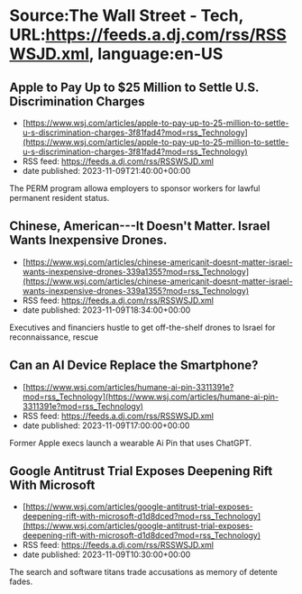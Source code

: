 # Source:The Wall Street - Tech, URL:https://feeds.a.dj.com/rss/RSSWSJD.xml, language:en-US

## Apple to Pay Up to $25 Million to Settle U.S. Discrimination Charges
 - [https://www.wsj.com/articles/apple-to-pay-up-to-25-million-to-settle-u-s-discrimination-charges-3f81fad4?mod=rss_Technology](https://www.wsj.com/articles/apple-to-pay-up-to-25-million-to-settle-u-s-discrimination-charges-3f81fad4?mod=rss_Technology)
 - RSS feed: https://feeds.a.dj.com/rss/RSSWSJD.xml
 - date published: 2023-11-09T21:40:00+00:00

The PERM program allowa employers to sponsor workers for lawful permanent resident status.

## Chinese, American---It Doesn't Matter. Israel Wants Inexpensive Drones.
 - [https://www.wsj.com/articles/chinese-americanit-doesnt-matter-israel-wants-inexpensive-drones-339a1355?mod=rss_Technology](https://www.wsj.com/articles/chinese-americanit-doesnt-matter-israel-wants-inexpensive-drones-339a1355?mod=rss_Technology)
 - RSS feed: https://feeds.a.dj.com/rss/RSSWSJD.xml
 - date published: 2023-11-09T18:34:00+00:00

Executives and financiers hustle to get off-the-shelf drones to Israel for reconnaissance, rescue

## Can an AI Device Replace the Smartphone?
 - [https://www.wsj.com/articles/humane-ai-pin-3311391e?mod=rss_Technology](https://www.wsj.com/articles/humane-ai-pin-3311391e?mod=rss_Technology)
 - RSS feed: https://feeds.a.dj.com/rss/RSSWSJD.xml
 - date published: 2023-11-09T17:00:00+00:00

Former Apple execs launch a wearable Ai Pin that uses ChatGPT.

## Google Antitrust Trial Exposes Deepening Rift With Microsoft
 - [https://www.wsj.com/articles/google-antitrust-trial-exposes-deepening-rift-with-microsoft-d1d8dced?mod=rss_Technology](https://www.wsj.com/articles/google-antitrust-trial-exposes-deepening-rift-with-microsoft-d1d8dced?mod=rss_Technology)
 - RSS feed: https://feeds.a.dj.com/rss/RSSWSJD.xml
 - date published: 2023-11-09T10:30:00+00:00

The search and software titans trade accusations as memory of detente fades.

